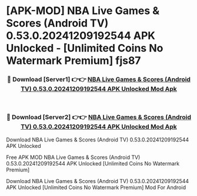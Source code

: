 # [APK-MOD] NBA  Live Games & Scores (Android TV) 0.53.0.20241209192544 APK Unlocked - [Unlimited Coins No Watermark Premium] fjs87



<div align="center">
<h3>🔴 Download [Server1] 👉👉 <a href="https://momento.my/?title=NBA__Live_Games_&_Scores_(Android_TV)_0.53.0.20241209192544_APK_Unlocked">NBA  Live Games & Scores (Android TV) 0.53.0.20241209192544 APK Unlocked Mod Apk</a></h3><br>

<h3>🔴 Download [Server2] 👉👉 <a href="https://momento.my/?title=NBA__Live_Games_&_Scores_(Android_TV)_0.53.0.20241209192544_APK_Unlocked">NBA  Live Games & Scores (Android TV) 0.53.0.20241209192544 APK Unlocked Mod Apk</a></h3>
</div>



Download NBA  Live Games & Scores (Android TV) 0.53.0.20241209192544 APK Unlocked 

Free APK MOD NBA  Live Games & Scores (Android TV) 0.53.0.20241209192544 APK Unlocked [Unlimited Coins No Watermark Premium]

Download NBA  Live Games & Scores (Android TV) 0.53.0.20241209192544 APK Unlocked [Unlimited Coins No Watermark Premium] Mod For Android
